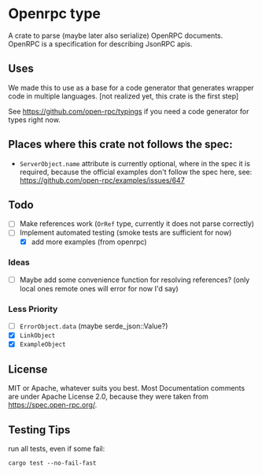 # Openrpc type

A crate to parse (maybe later also serialize) OpenRPC documents.
OpenRPC is a specification for describing JsonRPC apis.

## Uses

We made this to use as a base for a code generator that generates wrapper code in multiple languages. [not realized yet, this crate is the first step]

See https://github.com/open-rpc/typings if you need a code generator for types right now.

## Places where this crate not follows the spec:

- `ServerObject.name` attribute is currently optional, where in the spec it is required, because the official examples don't follow the spec here, see: https://github.com/open-rpc/examples/issues/647

## Todo

- [ ] Make references work (`OrRef` type, currently it does not parse correctly)
- [ ] Implement automated testing (smoke tests are sufficient for now)
  - [x] add more examples (from openrpc)

### Ideas

- [ ] Maybe add some convenience function for resolving references? (only local ones remote ones will error for now I'd say)

### Less Priority

- [ ] `ErrorObject.data` (maybe serde_json::Value?)
- [x] `LinkObject`
- [x] `ExampleObject`

## License

MIT or Apache, whatever suits you best.
Most Documentation comments are under Apache License 2.0, because they were taken from https://spec.open-rpc.org/.

## Testing Tips

run all tests, even if some fail:

```
cargo test --no-fail-fast
```
